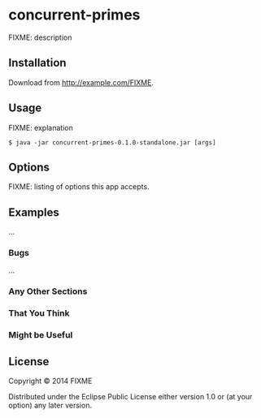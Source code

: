# concurrent-primes

FIXME: description

## Installation

Download from http://example.com/FIXME.

## Usage

FIXME: explanation

    $ java -jar concurrent-primes-0.1.0-standalone.jar [args]

## Options

FIXME: listing of options this app accepts.

## Examples

...

### Bugs

...

### Any Other Sections
### That You Think
### Might be Useful

## License

Copyright © 2014 FIXME

Distributed under the Eclipse Public License either version 1.0 or (at
your option) any later version.
